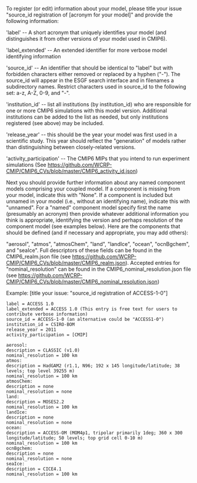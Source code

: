 To register (or edit) information about your model, please title your issue "source_id registration of [acronym for your model]" and  provide the following information:

'label' -- A short acronym that uniquely identifies your model (and distinguishes it from other versions of your model used in CMIP6).

'label_extended' -- An extended identifier for more verbose model identifying information

'source_id' -- An identifier that should be identical to "label" but with forbidden characters either removed or replaced by a hyphen ("-").  The source_id will appear in the ESGF search interface and in filenames a subdirectory names. Restrict characters used in source_id to the following set:  a-z, A-Z, 0-9, and "-".

'institution_id' -- list all institutions (by institution_id) who are responsible for one or more CMIP6 simulations with this model version. Additional institutions can be added to the list as needed, but only institutions registered (see above) may be included.

'release_year' -- this should be the year your model was first used in a scientific study. This year should reflect the "generation" of models rather than distinguishing between closely-related versions.

'activity_participation' -- The CMIP6 MIPs that you intend to run experiment simulations (See https://github.com/WCRP-CMIP/CMIP6_CVs/blob/master/CMIP6_activity_id.json)

Next you should provide further information about any named component models comprising your coupled model. If a component is missing from your model, indicate this with "None". If a component is included but unnamed in your model (i.e., without an identifying name), indicate this with "unnamed". For a "named" component model specify first the name (presumably an acronym) then provide whatever additional information you think is appropriate, identifying the version and perhaps resolution of the component model (see examples below). Here are the components that should be defined (and if necessary and appropriate, you may add others):

"aerosol", "atmos", "atmosChem", "land", "landIce", "ocean", "ocnBgchem", and "seaIce". Full descriptors of these fields can be found in the CMIP6_realm.json file (see https://github.com/WCRP-CMIP/CMIP6_CVs/blob/master/CMIP6_realm.json). Accepted entries for "nominal_resolution" can be found in the CMIP6_nominal_resolution.json file (see https://github.com/WCRP-CMIP/CMIP6_CVs/blob/master/CMIP6_nominal_resolution.json)

Example:
[title your issue: "source_id registration of ACCESS-1-0"]

    label = ACCESS 1.0
    label_extended = ACCESS 1.0 (This entry is free text for users to contribute verbose information)
    source_id = ACCESS-1-0 (an alternative could be "ACCESS1-0")
    institution_id = CSIRO-BOM
    release_year = 2011
    activity_participation = [CMIP]

    aerosol:
    description = CLASSIC (v1.0)
    nominal_resolution = 100 km
    atmos:
    description = HadGAM2 (r1.1, N96; 192 x 145 longitude/latitude; 38 levels; top level 39255 m)
    nominal_resolution = 100 km
    atmosChem:
    description = none
    nominal_resolution = none
    land:
    description = MOSES2.2
    nominal_resolution = 100 km    
    landIce:
    description = none
    nominal_resolution = none 
    ocean:
    description = ACCESS-OM (MOM4p1, tripolar primarily 1deg; 360 x 300 longitude/latitude; 50 levels; top grid cell 0-10 m)
    nominal_resolution = 100 km
    ocnBgchem:
    description = none
    nominal_resolution = none
    seaIce:
    description = CICE4.1
    nominal_resolution = 100 km
